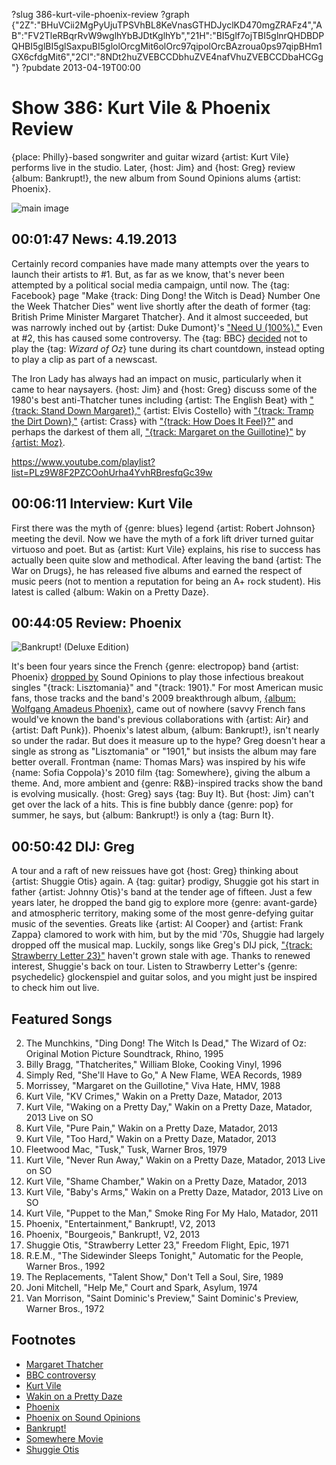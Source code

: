 ?slug 386-kurt-vile-phoenix-review
?graph {"2Z":"BHuVCii2MgPyUjuTPSVhBL8KeVnasGTHDJyclKD470mgZRAFz4","AB":"FV2TleRBqrRvW9wglhYbBJDtKglhYb","21H":"BI5glf7ojTBI5glnrQHDBDPQHBI5glBI5glSaxpuBI5glolOrcgMit6olOrc97qipolOrcBAzroua0ps97qipBHm1GX6cfdgMit6","2CI":"8NDt2huZVEBCCDbhuZVE4nafVhuZVEBCCDbaHCGg"}
?pubdate 2013-04-19T00:00

# Show 386: Kurt Vile & Phoenix Review
{place: Philly}-based songwriter and guitar wizard {artist: Kurt Vile} performs live in the studio. Later, {host: Jim} and {host: Greg} review {album: Bankrupt!}, the new album from Sound Opinions alums {artist: Phoenix}.

![main image](https://static.soundopinions.org/images/2013/kurtvile.jpg)

## 00:01:47 News: 4.19.2013
Certainly record companies have made many attempts over the years to launch their artists to #1. But, as far as we know, that's never been attempted by a political social media campaign, until now. The {tag: Facebook} page "Make {track: Ding Dong! the Witch is Dead} Number One the Week Thatcher Dies" went live shortly after the death of former {tag: British Prime Minister Margaret Thatcher}. And it almost succeeded, but was narrowly inched out by {artist: Duke Dumont}'s ["Need U (100%)."](https://www.youtube.com/watch?v=CgTB1ay_nnA) Even at #2, this has caused some controversy. The {tag: BBC} [decided](http://www.bbc.co.uk/blogs/aboutthebbc/posts/Statement-regarding-Radio-1s-Chart-Show-14-April-2013) not to play the {tag: *Wizard of Oz*} tune during its chart countdown, instead opting to play a clip as part of a newscast.

The Iron Lady has always had an impact on music, particularly when it came to hear naysayers. {host: Jim} and {host: Greg} discuss some of the 1980's best anti-Thatcher tunes including {artist: The English Beat} with ["{track: Stand Down Margaret},"]( https://www.youtube.com/watch?v=-K6YWX4OL0o) {artist: Elvis Costello} with ["{track: Tramp the Dirt Down},"](https://www.youtube.com/watch?feature=player_embedded&v=9t4-zDem1Sk) {artist: Crass} with ["{track: How Does It Feel}?"](https://www.youtube.com/watch?feature=player_embedded&v=mIDdvnHQrjk) and perhaps the darkest of them all, ["{track: Margaret on the Guillotine}"](https://www.youtube.com/watch?feature=player_embedded&v=hsq3H_6XuFA) by [{artist: Moz}](http://exclaim.ca/News/morrissey_pens_open_letter_on_thatcher_media_coverage_accuses_british_government_of_dictatorship_tactics).

https://www.youtube.com/playlist?list=PLz9W8F2PZCOohUrha4YvhRBresfqGc39w

## 00:06:11 Interview: Kurt Vile
First there was the myth of {genre: blues} legend {artist: Robert Johnson} meeting the devil. Now we have the myth of a fork lift driver turned guitar virtuoso and poet. But as {artist: Kurt Vile} explains, his rise to success has actually been quite slow and methodical. After leaving the band {artist: The War on Drugs}, he has released five albums and earned the respect of music peers (not to mention a reputation for being an A+ rock student). His latest is called {album: Wakin on a Pretty Daze}. 

## 00:44:05 Review: Phoenix
![Bankrupt! (Deluxe Edition)](https://static.soundopinions.org/assets/386/21H0.jpg)

It's been four years since the French {genre: electropop} band {artist: Phoenix} [dropped by](http://www.soundopinions.org/show/204/) Sound Opinions to play those infectious breakout singles "{track: Lisztomania}" and "{track: 1901}." For most American music fans, those tracks and the band's 2009 breakthrough album, [{album: Wolfgang Amadeus Phoenix}](show/185/review/phoenix), came out of nowhere (savvy French fans would've known the band's previous collaborations with {artist: Air} and {artist: Daft Punk}). Phoenix's latest album, {album: Bankrupt!}, isn't nearly so under the radar. But does it measure up to the hype? Greg doesn't hear a single as strong as "Lisztomania" or "1901," but insists the album may fare better overall. Frontman {name: Thomas Mars} was inspired by his wife {name: Sofia Coppola}'s 2010 film {tag: Somewhere}, giving the album a theme. And, more ambient and {genre: R&B}-inspired tracks show the band is evolving musically. {host: Greg} says {tag: Buy It}. But {host: Jim} can't get over the lack of a hits. This is fine bubbly dance {genre: pop} for summer, he says, but {album: Bankrupt!} is only a {tag: Burn It}.


## 00:50:42 DIJ: Greg
A tour and a raft of new reissues have got {host: Greg} thinking about {artist: Shuggie Otis} again. A {tag: guitar} prodigy, Shuggie got his start in father {artist: Johnny Otis}'s band at the tender age of fifteen. Just a few years later, he dropped the band gig to explore more {genre: avant-garde} and atmospheric territory, making some of the most genre-defying guitar music of the seventies. Greats like {artist: Al Cooper} and {artist: Frank Zappa} clamored to work with him, but by the mid '70s, Shuggie had largely dropped off the musical map. Luckily, songs like Greg's DIJ pick, ["{track: Strawberry Letter 23}"](https://www.youtube.com/watch?v=iAPPAJ1sT8g) haven't grown stale with age. Thanks to renewed interest, Shuggie's back on tour. Listen to Strawberry Letter's {genre: psychedelic} glockenspiel and guitar solos, and you might just be inspired to check him out live.


## Featured Songs
2. The Munchkins, "Ding Dong! The Witch Is Dead," The Wizard of Oz: Original Motion Picture Soundtrack, Rhino, 1995
3. Billy Bragg, "Thatcherites," William Bloke, Cooking Vinyl, 1996
4. Simply Red, "She'll Have to Go," A New Flame, WEA Records, 1989
5. Morrissey, "Margaret on the Guillotine," Viva Hate, HMV, 1988
6. Kurt Vile, "KV Crimes," Wakin on a Pretty Daze, Matador, 2013
7. Kurt Vile, "Waking on a Pretty Day," Wakin on a Pretty Daze, Matador, 2013 Live on SO
8. Kurt Vile, "Pure Pain," Wakin on a Pretty Daze, Matador, 2013
9. Kurt Vile, "Too Hard," Wakin on a Pretty Daze, Matador, 2013
10. Fleetwood Mac, "Tusk," Tusk, Warner Bros, 1979
11. Kurt Vile, "Never Run Away," Wakin on a Pretty Daze, Matador, 2013 Live on SO
12. Kurt Vile, "Shame Chamber," Wakin on a Pretty Daze, Matador, 2013
13. Kurt Vile, "Baby's Arms," Wakin on a Pretty Daze, Matador, 2013 Live on SO
14. Kurt Vile, "Puppet to the Man," Smoke Ring For My Halo, Matador, 2011
15. Phoenix, "Entertainment," Bankrupt!, V2, 2013
16. Phoenix, "Bourgeois," Bankrupt!, V2, 2013
17. Shuggie Otis, "Strawberry Letter 23," Freedom Flight, Epic, 1971
18. R.E.M., "The Sidewinder Sleeps Tonight," Automatic for the People, Warner Bros., 1992
19. The Replacements, "Talent Show," Don't Tell a Soul, Sire, 1989
20. Joni Mitchell, "Help Me," Court and Spark, Asylum, 1974
21. Van Morrison, "Saint Dominic's Preview," Saint Dominic's Preview, Warner Bros., 1972

## Footnotes
- [Margaret Thatcher](http://topics.time.com/margaret-thatcher/covers/)
- [BBC controversy](http://www.theguardian.com/politics/2013/apr/14/thatcher-ding-dong-charts)
- [Kurt Vile](http://www.kurtvile.com/)
- [Wakin on a Pretty Daze](http://store.matadorrecords.com/wakin-on-a-pretty-daze)
- [Phoenix](http://www.wearephoenix.com/)
- [Phoenix on Sound Opinions](http://www.soundopinions.org/show/204/)
- [Bankrupt!](http://www.allmusic.com/album/bankrupt!-mw0002493055)
- [Somewhere Movie](http://www.focusfeatures.com/somewhere)
- [Shuggie Otis](http://www.shuggieotismusic.com/)
